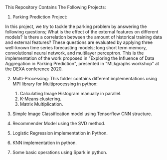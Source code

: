 This Repository Contains The Following Projects:

1. Parking Prediction Project:

In this project, we try to tackle the parking problem by answering the following questions; What is the effect of the external features on different models? 
Is there a correlation between the amount of historical training data and external features? These questions are evaluated by applying three well-known time series forecasting models; long short term memory, convolutional neural network, and multilayer perceptron.
This is the implementation of the work proposed in "Exploring the Influence of Data Aggregation in Parking Prediction", presented in "MLkgraphs workshop" at the DEXA conference 2020.

2. Multi-Processing: This folder contains different implementations using MPI library for Multiprocessing in python:
      1. Calculating Image Histogram manually in parallel.
      2. K-Means clustering.
      3. Matrix Multiplication.

3. Simple Image Classification model using Tensorflow CNN structure.

4. Recommender Model using the SVD method.

5. Logistic Regression implementation in Python.

6. KNN implementation in python.

7. Some basic operations using Spark in python.


